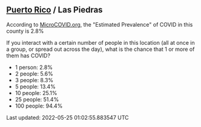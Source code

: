 
## [Puerto Rico](/united-states/puerto-rico) / Las Piedras

According to [MicroCOVID.org](http://microcovid.org),
the "Estimated Prevalence" of COVID in this county is 2.8%

If you interact with a certain number of people in this location
(all at once in a group, or spread out across the day), what is the chance that
1 or more of them has COVID?

- 1 person: 2.8%
- 2 people: 5.6%
- 3 people: 8.3%
- 5 people: 13.4%
- 10 people: 25.1%
- 25 people: 51.4%
- 100 people: 94.4%

Last updated: 2022-05-25 01:02:55.883547 UTC
